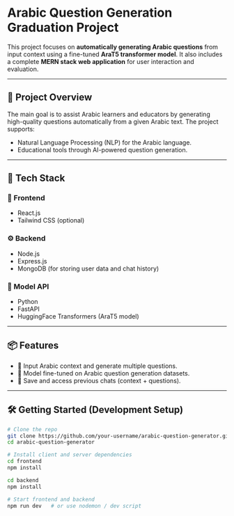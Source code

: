 # Arabic Question Generation Graduation Project 

This project focuses on **automatically generating Arabic questions** from input context using a fine-tuned **AraT5 transformer model**. It also includes a complete **MERN stack web application** for user interaction and evaluation.

---

## 🧩 Project Overview

The main goal is to assist Arabic learners and educators by generating high-quality questions automatically from a given Arabic text. The project supports:
- Natural Language Processing (NLP) for the Arabic language.
- Educational tools through AI-powered question generation.
---

## 🚀 Tech Stack

### 🔗 Frontend
- React.js
- Tailwind CSS (optional)

### ⚙️ Backend
- Node.js
- Express.js
- MongoDB (for storing user data and chat history)

### 🤖 Model API
- Python
- FastAPI
- HuggingFace Transformers (AraT5 model)

---

## 📦 Features

- 💬 Input Arabic context and generate multiple questions.
- 🧠 Model fine-tuned on Arabic question generation datasets.
- 💾 Save and access previous chats (context + questions).
---

## 🛠️ Getting Started (Development Setup)

```bash
# Clone the repo
git clone https://github.com/your-username/arabic-question-generator.git
cd arabic-question-generator

# Install client and server dependencies
cd frontend
npm install

cd backend
npm install

# Start frontend and backend
npm run dev   # or use nodemon / dev script
